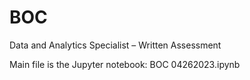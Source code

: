 # BOC

Data and Analytics Specialist – Written Assessment

Main file is the Jupyter notebook:
BOC 04262023.ipynb

